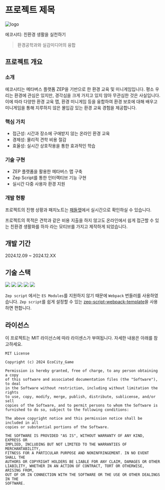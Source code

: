 # 프로젝트 제목
![logo](https://github.com/user-attachments/assets/1393d92d-0ddd-424d-8368-b4316d3e22dc)

에코시티: 친환경 생활을 실천하기
> 환경공학과와 실감미디어의 융합

## 프로젝트 개요

### 소개
에코시티는 메타버스 플랫폼 ZEP을 기반으로 한 환경 교육 및 미니게임입니다.
평소 우리는 환경에 관심은 있지만, 경각심을 크게 가지고 있지 않아 무관심한 것은 사실입니다.
이에 따라 다양한 환경 교육 맵, 환경 미니게임 등을 융합하여 환경 보호에 대해 배우고 미니게임을 통해 지루하지 않은 몰입감 있는 환경 교육 경험을 제공합니다.

### 핵심 가치
- 접근성: 시간과 장소에 구애받지 않는 온라인 환경 교육
- 경제성: 물리적 견학 비용 절감
- 효율성: 실시간 상호작용을 통한 효과적인 학습

### 기술 구현
- ZEP 플랫폼을 활용한 메타버스 맵 구축
- Zep Script를 통한 인터랙티브 기능 구현
- 실시간 다중 사용자 환경 지원

### 개발 현황
프로젝트의 진행 상황과 패치노트는 [패들렛](https://padlet.com/gchrist2809/padlet-xau7zsjr368ihq31)에서 실시간으로 확인하실 수 있습니다.

프로젝트의 목적은 견학과 같은 비용 지출을 하지 않고도 온라인에서 쉽게 접근할 수 있는 친환경 생활화를 하자 라는 모티브를 가지고 제작하게 되었습니다.

## 개발 기간
2024.12.09 ~ 2024.12.XX

## 기술 스택
<img src="https://img.shields.io/badge/Visual Studio Code-007ACC?style=flat-square&logo=visual-studio-code&logoColor=white"/>
<img src="https://img.shields.io/badge/Typescript-3178C6?style=flat-square&logo=typescript&logoColor=white&"/>
<img src="https://img.shields.io/badge/Webpack-8DD6F9?style=flat-square&logo=webpack&logoColor=gray"/>
<img src="https://img.shields.io/badge/Node.js-339933?style=flat-square&&logo=Node.js&logoColor=white">
<img src="https://img.shields.io/badge/MongoDB-47A248?style=flat-square&&logo=MongoDB&logoColor=white">

`Zep script` 에서는 `ES Modules`를 지원하지 않기 때문에 `Webpack` 번들러를 사용하였습니다.
`Zep script`를 쉽게 설정할 수 있는 [zep-script-webpack-template](https://github.com/scm1400/zep-script-webpack-template)을 사용하면 편합니다.

## 라이선스
이 프로젝트는 MIT 라이선스에 따라 라이센스가 부여됩니다. 자세한 내용은 아래를 참고하세요.

```
MIT License

Copyright (c) 2024 EcoCity_Game

Permission is hereby granted, free of charge, to any person obtaining a copy
of this software and associated documentation files (the "Software"), to deal
in the Software without restriction, including without limitation the rights
to use, copy, modify, merge, publish, distribute, sublicense, and/or sell
copies of the Software, and to permit persons to whom the Software is
furnished to do so, subject to the following conditions:

The above copyright notice and this permission notice shall be included in all
copies or substantial portions of the Software.

THE SOFTWARE IS PROVIDED "AS IS", WITHOUT WARRANTY OF ANY KIND, EXPRESS OR
IMPLIED, INCLUDING BUT NOT LIMITED TO THE WARRANTIES OF MERCHANTABILITY,
FITNESS FOR A PARTICULAR PURPOSE AND NONINFRINGEMENT. IN NO EVENT SHALL THE
AUTHORS OR COPYRIGHT HOLDERS BE LIABLE FOR ANY CLAIM, DAMAGES OR OTHER
LIABILITY, WHETHER IN AN ACTION OF CONTRACT, TORT OR OTHERWISE, ARISING FROM,
OUT OF OR IN CONNECTION WITH THE SOFTWARE OR THE USE OR OTHER DEALINGS IN THE
SOFTWARE.
